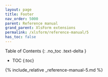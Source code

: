 ```yaml
---
layout: page
title: Footer
nav_order: 5000
parent: Reference manual
grand_parent: XlsForm extensions
permalink: /xlsform/reference-manual/5
has_toc: false
---
```

Table of Contents
{: .no_toc .text-delta }

- TOC
{:toc}

{% include_relative _reference-manual-5.md %}
